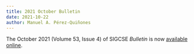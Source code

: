 ```yaml
---
title: 2021 October Bulletin
date: 2021-10-22
author: Manuel A. Pérez-Quiñones
---
```


The October 2021 (Volume 53, Issue 4) of SIGCSE _Bulletin_ is now [available online]({{"/about/bulletin/bulletin.53.4.pdf"|absolute_url}}).